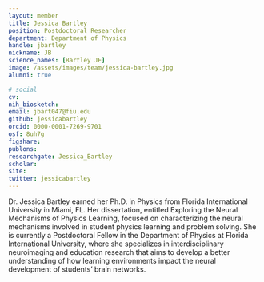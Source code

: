 ```yaml
---
layout: member
title: Jessica Bartley
position: Postdoctoral Researcher
department: Department of Physics
handle: jbartley
nickname: JB
science_names: [Bartley JE]
image: /assets/images/team/jessica-bartley.jpg
alumni: true

# social
cv:
nih_biosketch:
email: jbart047@fiu.edu
github: jessicabartley
orcid: 0000-0001-7269-9701
osf: 8uh7g
figshare:
publons:
researchgate: Jessica_Bartley
scholar:
site:
twitter: jessicabartley
---
```


Dr. Jessica Bartley earned her Ph.D. in Physics from Florida International University in Miami, FL. Her dissertation, entitled Exploring the Neural Mechanisms of Physics Learning, focused on characterizing the neural mechanisms involved in student physics learning and problem solving. She is currently a Postdoctoral Fellow in the Department of Physics at Florida International University, where she specializes in interdisciplinary neuroimaging and education research that aims to develop a better understanding of how learning environments impact the neural development of students’ brain networks.

